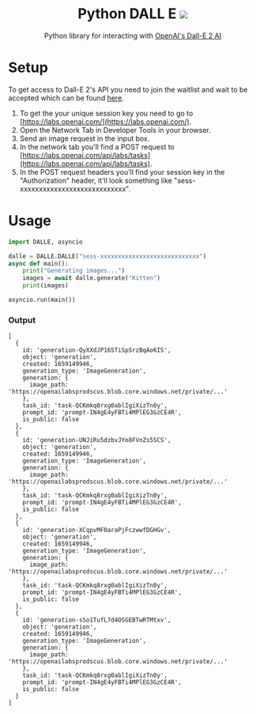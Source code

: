 <h1 align="center">Python DALL E <img src="https://img.shields.io/pypi/dm/Python-DALLE.svg"/></h1>

<p align="center">
Python library for interacting with <a href="https://openai.com/dall-e-2/">OpenAI's Dall-E 2 AI</a>
</p>

# Setup
To get access to Dall-E 2's API you need to join the waitlist and wait to be accepted which can be found [here](https://labs.openai.com/waitlist).

1. To get the your unique session key you need to go to [https://labs.openai.com/](https://labs.openai.com/).
2. Open the Network Tab in Developer Tools in your browser.
3. Send an image request in the input box.
4. In the network tab you'll find a POST request to [https://labs.openai.com/api/labs/tasks](https://labs.openai.com/api/labs/tasks).
5. In the POST request headers you'll find your session key in the "Authorization" header, it'll look something like "sess-xxxxxxxxxxxxxxxxxxxxxxxxxxxx".

# Usage
```python
import DALLE, asyncio

dalle = DALLE.DALLE("sess-xxxxxxxxxxxxxxxxxxxxxxxxxxxx")
async def main():
    print("Generating images...")
    images = await dalle.generate("Kitten")
    print(images)

asyncio.run(main())
```
### Output
```
[
  {
    id: 'generation-QyXXdJP165TiSpSrzBqAo6IS',
    object: 'generation',
    created: 1659149946,
    generation_type: 'ImageGeneration',
    generation: {
      image_path: 'https://openailabsprodscus.blob.core.windows.net/private/...'
    },
    task_id: 'task-QCKmkq8rxg0ablIgiXizTn0y',
    prompt_id: 'prompt-IN4gE4yFBTi4MPlEG3GzCE4R',
    is_public: false
  },
  {
    id: 'generation-UNJiRu5dzbvJYo8FVnZs5SCS',
    object: 'generation',
    created: 1659149946,
    generation_type: 'ImageGeneration',
    generation: {
      image_path: 'https://openailabsprodscus.blob.core.windows.net/private/...'
    },
    task_id: 'task-QCKmkq8rxg0ablIgiXizTn0y',
    prompt_id: 'prompt-IN4gE4yFBTi4MPlEG3GzCE4R',
    is_public: false
  },
  {
    id: 'generation-XCqpvMF0araPjFczwwfDGHGv',
    object: 'generation',
    created: 1659149946,
    generation_type: 'ImageGeneration',
    generation: {
      image_path: 'https://openailabsprodscus.blob.core.windows.net/private/...'
    },
    task_id: 'task-QCKmkq8rxg0ablIgiXizTn0y',
    prompt_id: 'prompt-IN4gE4yFBTi4MPlEG3GzCE4R',
    is_public: false
  },
  {
    id: 'generation-sSo1TufL7d4OSGEBTwRTMtxv',
    object: 'generation',
    created: 1659149946,
    generation_type: 'ImageGeneration',
    generation: {
      image_path: 'https://openailabsprodscus.blob.core.windows.net/private/...'
    },
    task_id: 'task-QCKmkq8rxg0ablIgiXizTn0y',
    prompt_id: 'prompt-IN4gE4yFBTi4MPlEG3GzCE4R',
    is_public: false
  }
]
```
